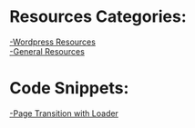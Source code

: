 # Resources Categories:
[-Wordpress Resources](https://rs-navid.github.io/Web-Design/wordpress) <br>
[-General Resources](https://rs-navid.github.io/Web-Design/assets) 

# Code Snippets:
[-Page Transition with Loader](https://rs-navid.github.io/Web-Design/snippets/page%20transition%20with%20loader) 
